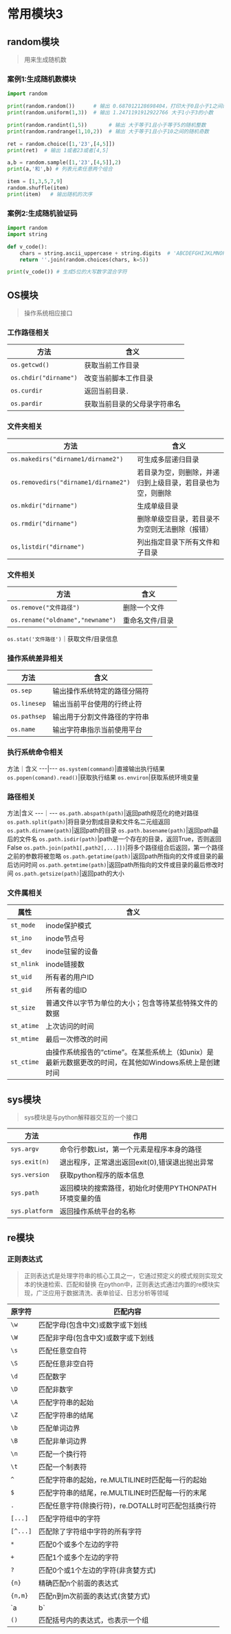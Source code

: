# 常用模块3

## random模块
> 用来生成随机数

### 案例1:生成随机数模块
```python
import random

print(random.random())      # 输出 0.687012128698404，打印大于0且小于1之间的小数
print(random.uniform(1,3))  # 输出 1.2471191912922766 大于1小于3的小数

print(random.randint(1,5))       # 输出 大于等于1且小于等于5的随机整数
print(random.randrange(1,10,2))  # 输出 大于等于1且小于10之间的随机奇数

ret = random.choice([1,'23',[4,5]])
print(ret)  # 输出 1或者23或者[4,5]

a,b = random.sample([1,'23',[4,5]],2)
print(a,'和',b) # 列表元素任意两个组合

item = [1,3,5,7,9]
random.shuffle(item)
print(item)   # 输出随机的次序
```
### 案例2:生成随机验证码
```python
import random
import string

def v_code():
    chars = string.ascii_uppercase + string.digits  # 'ABCDEFGHIJKLMNOPQRSTUVWXYZ0123456789' 直接从字符池中随机选字符
    return ''.join(random.choices(chars, k=5))

print(v_code()) # 生成5位的大写数字混合字符
``` 

## OS模块
> 操作系统相应接口

### 工作路径相关
方法|含义
---|---
`os.getcwd()`|获取当前工作目录
`os.chdir("dirname")`|改变当前脚本工作目录
`os.curdir`|返回当前目录`.`
`os.pardir`|获取当前目录的父母录字符串名

### 文件夹相关

方法|含义
---|---
`os.makedirs("dirname1/dirname2")`|可生成多层递归目录
`os.removedirs("dirname1/dirname2")`|若目录为空，则删除，并递归到上级目录，若目录也为空，则删除
`os.mkdir("dirname")`|生成单级目录
`os.rmdir("dirname")`|删除单级空目录，若目录不为空则无法删除（报错）
`os,listdir("dirname")`|列出指定目录下所有文件和子目录

### 文件相关

方法|含义
---|---
`os.remove("文件路径")`|删除一个文件
`os.rename("oldname","newname")`|重命名文件/目录
`os.stat('文件路径')`｜获取文件/目录信息

### 操作系统差异相关

方法|含义
---|---
`os.sep`|输出操作系统特定的路径分隔符
`os.linesep`|输出当前平台使用的行终止符
`os.pathsep`|输出用于分割文件路径的字符串
`os.name`|输出字符串指示当前使用平台

### 执行系统命令相关

方法｜含义
---|---
`os.system(command)`|直接输出执行结果
`os.popen(comand).read()`|获取执行结果
`os.environ`|获取系统环境变量

### 路径相关
方法|含义
---｜---
`os.path.abspath(path)`|返回path规范化的绝对路径
`os.path.split(path)`|将目录分割成目录和文件名二元组返回
`os.path.dirname(path)`|返回path的目录
`os.path.basename(path)`|返回path最后的文件名
`os.path.isdir(path)`|path是一个存在的目录，返回True，否则返回False
`os.path.join(path1[,path2[,...]])`|将多个路径组合后返回，第一个路径之前的参数将被忽略
`os.path.getatime(path)`|返回path所指向的文件或目录的最后访问时间
`os.path.getmtime(path)`|返回path所指向的文件或目录的最后修改时间
`os.path.getsize(path)`|返回path的大小

### 文件属相关

属性|含义
---|---
`st_mode`|inode保护模式
`st_ino`|inode节点号
`st_dev`|inode驻留的设备
`st_nlink`|inode链接数
`st_uid`|所有者的用户ID
`st_gid`|所有者的组ID
`st_size`|普通文件以字节为单位的大小；包含等待某些特殊文件的数据
`st_atime`|上次访问的时间
`st_mtime`|最后一次修改的时间
`st_ctime`|由操作系统报告的“ctime”。在某些系统上（如unix）是最新元数据更改的时间，在其他如Windows系统上是创建时间

## sys模块
> sys模块是与python解释器交互的一个接口

方法|作用
---|---
`sys.argv`|命令行参数List，第一个元素是程序本身的路径
`sys.exit(n)`|退出程序，正常退出返回exit(0),错误退出抛出异常
`sys.version`|获取python程序的版本信息
`sys.path`|返回模块的搜索路径，初始化时使用PYTHONPATH环境变量的值
`sys.platform`|返回操作系统平台的名称

## re模块

### 正则表达式
> 正则表达式是处理字符串的核心工具之一，它通过预定义的模式规则实现文本的快速检索、匹配和替换
> 在python中，正则表达式通过内置的re模块实现，广泛应用于数据清洗、表单验证、日志分析等领域

原字符|匹配内容
---|---
`\w`|匹配字母(包含中文)或数字或下划线
`\W`|匹配非字母(包含中文)或数字或下划线
`\s`|匹配任意空白符
`\S`|匹配任意非空白符
`\d`|匹配数字
`\D`|匹配非数字
`\A`|匹配字符串的起始
`\Z`|匹配字符串的结尾
`\b`|匹配单词边界
`\B`|匹配非单词边界
`\n`|匹配一个换行符
`\t`|匹配一个制表符
`^`|匹配字符串的起始，re.MULTILINE时匹配每一行的起始
`$`|匹配字符串的结尾，re.MULTILINE时匹配每一行的末尾
`.`|匹配任意字符(除换行符)，re.DOTALL时可匹配包括换行符
`[...]`|匹配字符组中的字符
`[^...]`|匹配除了字符组中字符的所有字符
`*`|匹配0个或多个左边的字符
`+`|匹配1个或多个左边的字符
`?`|匹配0个或1个左边的字符(非贪婪方式)
`{n}`|精确匹配n个前面的表达式
`{n,m}`|匹配n到m次前面的表达式(贪婪方式)
`a|b`|匹配a或b
`()`|匹配括号内的表达式，也表示一个组